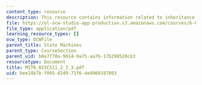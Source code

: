 ```yaml
---
content_type: resource
description: This resource contains information related to inheritance and state machines.
file: https://ol-ocw-studio-app-production.s3.amazonaws.com/courses/6-01sc-introduction-to-electrical-engineering-and-computer-science-i-spring-2011/bee14b7bf095d2d971f64e4960187803_MIT6_01SCS11_2_3_3.pdf
file_type: application/pdf
learning_resource_types: []
ocw_type: OCWFile
parent_title: State Machines
parent_type: CourseSection
parent_uid: b0e7778a-9914-9a75-aa7b-17b290520cb3
resourcetype: Document
title: MIT6_01SCS11_2_3_3.pdf
uid: bee14b7b-f095-d2d9-71f6-4e4960187803
---
```

